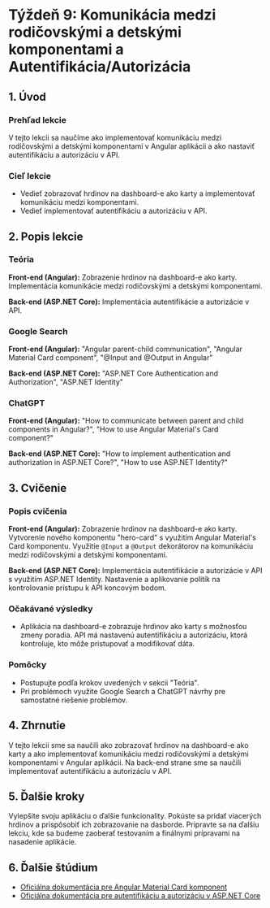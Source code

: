 # Týždeň 9: Komunikácia medzi rodičovskými a detskými komponentami a Autentifikácia/Autorizácia

## 1. Úvod

### Prehľad lekcie

V tejto lekcii sa naučíme ako implementovať komunikáciu medzi rodičovskými a detskými komponentami v Angular aplikácii a ako nastaviť autentifikáciu a autorizáciu v API.

### Cieľ lekcie

- Vedieť zobrazovať hrdinov na dashboard-e ako karty a implementovať komunikáciu medzi komponentami.
- Vedieť implementovať autentifikáciu a autorizáciu v API.

## 2. Popis lekcie

### Teória

**Front-end (Angular):** Zobrazenie hrdinov na dashboard-e ako karty. Implementácia komunikácie medzi rodičovskými a detskými komponentami.

**Back-end (ASP.NET Core):** Implementácia autentifikácie a autorizácie v API.

### Google Search

**Front-end (Angular):** "Angular parent-child communication", "Angular Material Card component", "@Input and @Output in Angular"

**Back-end (ASP.NET Core):** "ASP.NET Core Authentication and Authorization", "ASP.NET Identity"

### ChatGPT

**Front-end (Angular):** "How to communicate between parent and child components in Angular?", "How to use Angular Material's Card component?"

**Back-end (ASP.NET Core):** "How to implement authentication and authorization in ASP.NET Core?", "How to use ASP.NET Identity?"

## 3. Cvičenie

### Popis cvičenia

**Front-end (Angular):** Zobrazenie hrdinov na dashboard-e ako karty. Vytvorenie nového komponentu "hero-card" s využitím Angular Material's Card komponentu. Využitie `@Input` a `@Output` dekorátorov na komunikáciu medzi rodičovskými a detskými komponentami.

**Back-end (ASP.NET Core):** Implementácia autentifikácie a autorizácie v API s využitím ASP.NET Identity. Nastavenie a aplikovanie politík na kontrolovanie prístupu k API koncovým bodom.

### Očakávané výsledky

- Aplikácia na dashboard-e zobrazuje hrdinov ako karty s možnosťou zmeny poradia. API má nastavenú autentifikáciu a autorizáciu, ktorá kontroluje, kto môže pristupovať a modifikovať dáta.

### Pomôcky

- Postupujte podľa krokov uvedených v sekcii "Teória".
- Pri problémoch využite Google Search a ChatGPT návrhy pre samostatné riešenie problémov.

## 4. Zhrnutie

V tejto lekcii sme sa naučili ako zobrazovať hrdinov na dashboard-e ako karty a ako implementovať komunikáciu medzi rodičovskými a detskými komponentami v Angular aplikácii. Na back-end strane sme sa naučili implementovať autentifikáciu a autorizáciu v API.

## 5. Ďalšie kroky

Vylepšite svoju aplikáciu o ďalšie funkcionality. Pokúste sa pridať viacerých hrdinov a prispôsobiť ich zobrazovanie na dasborde. Pripravte sa na ďalšiu lekciu, kde sa budeme zaoberať testovaním a finálnymi prípravami na nasadenie aplikácie.

## 6. Ďalšie štúdium

- [Oficiálna dokumentácia pre Angular Material Card komponent](https://material.angular.io/components/card/overview)
- [Oficiálna dokumentácia pre autentifikáciu a autorizáciu v ASP.NET Core](https://docs.microsoft.com/en-us/aspnet/core/security/authentication)
